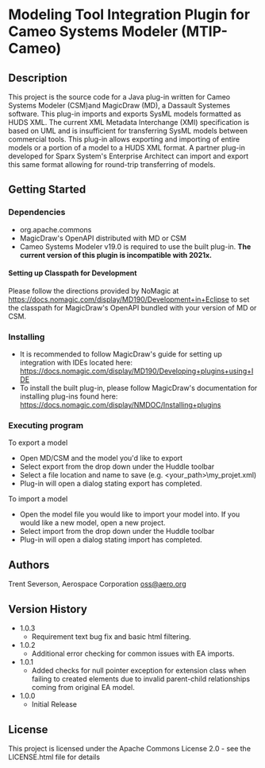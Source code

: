 # Modeling Tool Integration Plugin for Cameo Systems Modeler (MTIP-Cameo)

## Description

This project is the source code for a Java plug-in written for Cameo Systems Modeler (CSM)and MagicDraw (MD), a Dassault Systemes software. This plug-in imports and exports SysML models formatted as HUDS XML. The current XML Metadata Interchange (XMI) specification is based on UML and is insufficient for transferring SysML models between commercial tools. This plug-in allows exporting and importing of entire models or a portion of a model to a HUDS XML format. A partner plug-in developed for Sparx System's Enterprise Architect can import and export this same format allowing for round-trip transferring of models.

## Getting Started

### Dependencies

* org.apache.commons
* MagicDraw's OpenAPI distributed with MD or CSM
* Cameo Systems Modeler v19.0 is required to use the built plug-in. **The current version of this plugin is incompatible with 2021x.**

#### Setting up Classpath for Development
Please follow the directions provided by NoMagic at https://docs.nomagic.com/display/MD190/Development+in+Eclipse to set the classpath for MagicDraw's OpenAPI bundled with your version of MD or CSM.

### Installing

* It is recommended to follow MagicDraw's guide for setting up integration with IDEs located here: https://docs.nomagic.com/display/MD190/Developing+plugins+using+IDE 
* To install the built plug-in, please follow MagicDraw's documentation for installing plug-ins found here: https://docs.nomagic.com/display/NMDOC/Installing+plugins

### Executing program

To export a model
*  Open MD/CSM and the model you'd like to export
* Select export from the drop down under the Huddle toolbar
* Select a file location and name to save (e.g. <your_path>\my_projet.xml)
* Plug-in will open a dialog stating export has completed.

To import a model
* Open the model file you would like to import your model into. If you would like a new model, open a new project.
* Select import from the drop down under the Huddle toolbar
* Plug-in will open a dialog stating import has completed.

## Authors

Trent Severson, Aerospace Corporation
oss@aero.org

## Version History
* 1.0.3
    * Requirement text bug fix and basic html filtering.
* 1.0.2
    * Additional error checking for common issues with EA imports.
* 1.0.1
    * Added checks for null pointer exception for extension class when failing to created elements due to invalid parent-child relationships coming from original EA model.
* 1.0.0
    * Initial Release

## License

This project is licensed under the Apache Commons License 2.0 - see the LICENSE.html file for details
